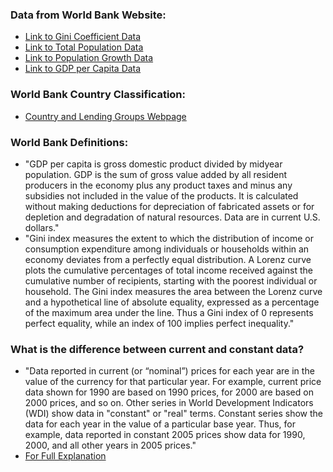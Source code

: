 ### Data from World Bank Website: ###

- [Link to Gini Coefficient Data](http://data.worldbank.org/indicator/SI.POV.GINI)
- [Link to Total Population Data](http://data.worldbank.org/indicator/SP.POP.TOTL)
- [Link to Population Growth Data](http://data.worldbank.org/indicator/SP.POP.GROW)
- [Link to GDP per Capita Data](http://data.worldbank.org/indicator/NY.GDP.PCAP.CD)

### World Bank Country Classification: ###

- [Country and Lending Groups Webpage](http://data.worldbank.org/about/country-and-lending-groups)

### World Bank Definitions: ###

- "GDP per capita is gross domestic product divided by midyear population. GDP is the sum of gross value added by all resident producers in the economy plus any product taxes and minus any subsidies not included in the value of the products. It is calculated without making deductions for depreciation of fabricated assets or for depletion and degradation of natural resources. Data are in current U.S. dollars."
- "Gini index measures the extent to which the distribution of income or consumption expenditure among individuals or households within an economy deviates from a perfectly equal distribution. A Lorenz curve plots the cumulative percentages of total income received against the cumulative number of recipients, starting with the poorest individual or household. The Gini index measures the area between the Lorenz curve and a hypothetical line of absolute equality, expressed as a percentage of the maximum area under the line. Thus a Gini index of 0 represents perfect equality, while an index of 100 implies perfect inequality."

### What is the difference between current and constant data? ###

- "Data reported in current (or “nominal”) prices for each year are in the value of the currency for that particular year. For example, current price data shown for 1990 are based on 1990 prices, for 2000 are based on 2000 prices, and so on. Other series in World Development Indicators (WDI) show data in "constant" or "real" terms. Constant series show the data for each year in the value of a particular base year. Thus, for example, data reported in constant 2005 prices show data for 1990, 2000, and all other years in 2005 prices."
- [For Full Explanation](https://datahelpdesk.worldbank.org/knowledgebase/articles/114942-what-is-the-difference-between-current-and-constan)